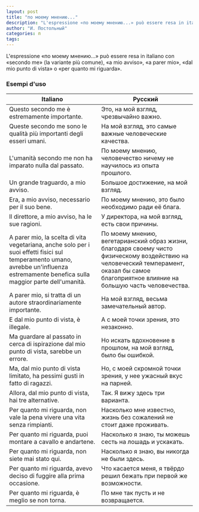 ```yaml
---
layout: post
title: "по моему мнению..."
description: "L'espressione «по моему мнению...» può essere resa in italiano con «secondo me» (la variante più comune), «a mio avviso», «a parer mio», «dal mio punto di vista» o «per quanto mi riguarda»."
author: "И. Постольный"
categories: п
tags:
---
```


L'espressione «по моему мнению...» può essere resa in italiano con «secondo me» (la variante più comune), «a mio avviso», «a parer mio», «dal mio punto di vista» o «per quanto mi riguarda».

### Esempi d'uso

| Italiano | Русский |
|----------|---------|
|Questo secondo me è estremamente importante.|Это, на мой взгляд, чрезвычайно важно.|
|Queste secondo me sono le qualità più importanti degli esseri umani.|На мой взгляд, это самые важные человеческие качества.|
|L'umanità secondo me non ha imparato nulla dal passato.|По моему мнению, человечество ничему не научилось из опыта прошлого.|
|Un grande traguardo, a mio avviso.|Большое достижение, на мой взгляд.|
|Era, a mio avviso, necessario per il suo bene.|По моему мнению, это было необходимо ради её блага.|
|Il direttore, a mio avviso, ha le sue ragioni.|У директора, на мой взгляд, есть свои причины.|
|A parer mio, la scelta di vita vegetariana, anche solo per i suoi effetti fisici sul temperamento umano, avrebbe un'influenza estremamente benefica sulla maggior parte dell'umanità.|По моему мнению, вегетарианский образ жизни, благодаря своему чисто физическому воздействию на человеческий темперамент, оказал бы самое благоприятное влияние на большую часть человечества.|
|A parer mio, si tratta di un autore straordinariamente importante.|На мой взгляд, весьма замечательный автор.|
|E dal mio punto di vista, è illegale.|А с моей точки зрения, это незаконно.|
|Ma guardare al passato in cerca di ispirazione dal mio punto di vista, sarebbe un errore.|Но искать вдохновение в прошлом, на мой взгляд, было бы ошибкой.|
|Ma, dal mio punto di vista limitato, ha pessimi gusti in fatto di ragazzi.|Но, с моей скромной точки зрения, у нее ужасный вкус на парней.|
|Allora, dal mio punto di vista, hai tre alternative.|Так. Я вижу здесь три варианта.|
|Per quanto mi riguarda, non vale la pena vivere una vita senza rimpianti.|Насколько мне известно, жизнь без сожалений не стоит даже проживать.|
|Per quanto mi riguarda, puoi montare a cavallo e andartene.|Насколько я знаю, ты можешь сесть на лошадь и ускакать.|
|Per quanto mi riguarda, non siete mai stato qui.|Насколько я знаю, вы никогда не были здесь.|
|Per quanto mi riguarda, avevo deciso di fuggire alla prima occasione.|Что касается меня, я твёрдо решил бежать при первой же возможности.|
|Per quanto mi riguarda, è meglio se non torna.|По мне так пусть и не возвращается.|